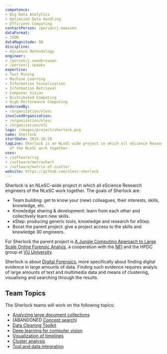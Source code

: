 ```yaml
---
competence:
- Big Data Analytics
- Optimized Data Handling
- Efficient Computing
contactPerson: /person/j.maassen
dataFormat:
- JSON
dataMagnitude: GB
discipline:
- eScience Methodology
engineer:
- /person/j.vanderzwaan
- /person/j.spaaks
expertise:
- Text Mining
- Machine Learning
- Information Visualization
- Information Retrieval
- Computer Vision
- Distributed Computing
- High Performance Computing
endorsedBy:
- /organization/nlesc
involvedOrganization:
- /organization/nlesc
- /organization/nfi
logo: /images/project/sherlock.png
name: Sherlock
startDate: 2015-10-20
tagLine: Sherlock is an NLeSC-wide project in which all eScience Research engineers
  of the NLeSC work together.
uses:
- /software/rig
- /software/metrochart
- /software/matrix-of-scatter
website: https://github.com/nlesc-sherlock
---
```

Sherlock is an NLeSC-wide project in which all eScience Research engineers of the NLeSC work together. The goals of Sherlock are:

  - Team building: get to know your (new) colleagues, their interests, skills, knowledge, etc.
  - Knowledge sharing & development: learn from each other and collectively learn new skills.
  - eStep: producing generic tools, knowledge and research for eStep.
  - Boost the parent project: give a project access to the skills and knowledge 30 engineers.

For Sherlock the parent project is [A Jungle Computing Approach to Large Scale Online Forensic Analyis](https://www.esciencecenter.nl/project/a-jungle-computing-approach-to-large-scale-online-forensic-analysis), a cooperation with the [NFI](http://www.nederlandsforensischinstituut.nl/) and the HPDC group at
[VU University](http://www.cs.vu.nl/en/research/computer-systems/hpdc/).

Sherlock is about [Digital Forensics](https://en.wikipedia.org/wiki/Digital_forensics), more specifically about finding digital evidence in large amounts of data. Finding such evidence requires analyis of large amounts of text and multimedia data and means of clustering, visualising and searching through the results.

## Team Topics

The Sherlock teams will work on the following topics:

- [Analyzing large document collections](https://github.com/NLeSC/Sherlock/blob/master/topics/analyzing_document_collections/analyzing_large_document_collections.md)
- (ABANDONED [Concept search](https://github.com/NLeSC/Sherlock/blob/master/topics/concept_search/README.md))
- [Data Cleaning Toolkit](https://github.com/nlesc-sherlock/Sherlock/blob/master/topics/data_cleaning_toolkit/README.md)
- [Deep learning for computer vision](https://github.com/NLeSC/Sherlock/blob/master/topics/deeplearning/deeplearning4computervision.md)
- [Visualization of timelines](https://github.com/NLeSC/Sherlock/tree/master/topics/timeline-visualization)
- [Cluster analysis](https://github.com/NLeSC/Sherlock/blob/master/topics/clusteranalysis/readme.md)
- [Tool and data integration](https://github.com/NLeSC/Sherlock/blob/master/topics/data_tools_integration/README.md)

